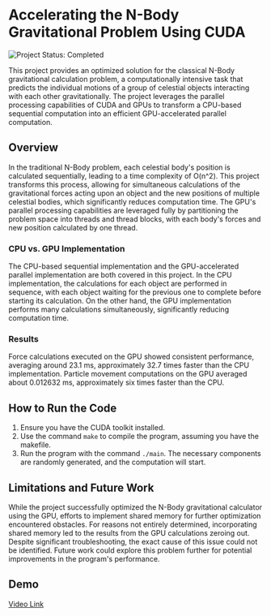 # Accelerating the N-Body Gravitational Problem Using CUDA

![Project Status: Completed](https://img.shields.io/badge/Project%20Status-Completed-green)

This project provides an optimized solution for the classical N-Body gravitational calculation problem, a computationally intensive task that predicts the individual motions of a group of celestial objects interacting with each other gravitationally. The project leverages the parallel processing capabilities of CUDA and GPUs to transform a CPU-based sequential computation into an efficient GPU-accelerated parallel computation.

## Overview

In the traditional N-Body problem, each celestial body's position is calculated sequentially, leading to a time complexity of O(n^2). This project transforms this process, allowing for simultaneous calculations of the gravitational forces acting upon an object and the new positions of multiple celestial bodies, which significantly reduces computation time. The GPU's parallel processing capabilities are leveraged fully by partitioning the problem space into threads and thread blocks, with each body's forces and new position calculated by one thread.

### CPU vs. GPU Implementation

The CPU-based sequential implementation and the GPU-accelerated parallel implementation are both covered in this project. In the CPU implementation, the calculations for each object are performed in sequence, with each object waiting for the previous one to complete before starting its calculation. On the other hand, the GPU implementation performs many calculations simultaneously, significantly reducing computation time. 

### Results

Force calculations executed on the GPU showed consistent performance, averaging around 23.1 ms, approximately 32.7 times faster than the CPU implementation. Particle movement computations on the GPU averaged about 0.012632 ms, approximately six times faster than the CPU.

## How to Run the Code

1. Ensure you have the CUDA toolkit installed.
2. Use the command `make` to compile the program, assuming you have the makefile.
3. Run the program with the command `./main`. The necessary components are randomly generated, and the computation will start.

## Limitations and Future Work

While the project successfully optimized the N-Body gravitational calculator using the GPU, efforts to implement shared memory for further optimization encountered obstacles. For reasons not entirely determined, incorporating shared memory led to the results from the GPU calculations zeroing out. Despite significant troubleshooting, the exact cause of this issue could not be identified. Future work could explore this problem further for potential improvements in the program's performance.

## Demo

[Video Link](https://youtu.be/PHWbimjlQvM) 

